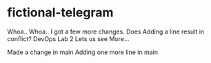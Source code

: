 # fictional-telegram
Whoa..
Whoa..
I got a few more changes.
Does Adding a line result in conflict?
DevOps Lab 2
Lets us see
More...

Made a change in main
Adding one more line in main